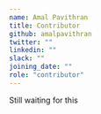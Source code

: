 ```yaml
---
name: Amal Pavithran
title: Contributor
github: amalpavithran
twitter: ""
linkedin: ""
slack: ""
joining_date: ""
role: "contributor"
---
```


Still waiting for this
